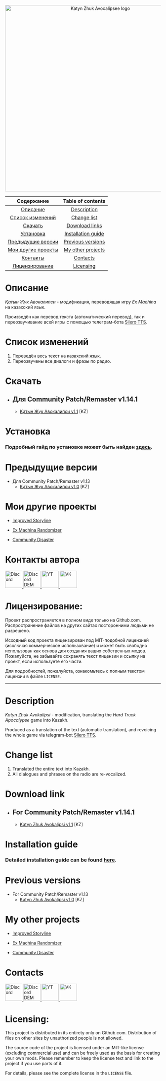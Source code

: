 <div align="center">
  <img src="https://github.com/zatinu322/hta_kazakh_autotranslation/assets/68562524/b73f160b-6ebb-4395-94d3-51a5a4012610" alt="Katyn Zhuk Avocalipsee logo" width="600">
  <br>
  <table>
    <thead>
      <tr>
        <th style="text-align: center;">Содержание</th>
        <th style="text-align: center;">Table of contents</th>
      </tr>
    </thead>
    <tbody align="center">
      <tr>
        <td><a href="#description_rus">Описание</a></td>
        <td><a href="#description_eng">Description</a></td>
      </tr>
      <tr>
        <td><a href="#changelist_rus">Список изменений</a></td>
        <td><a href="#changelist_eng">Change list</a></td>
      </tr>
      <tr>
        <td><a href="#download_rus">Скачать</a></td>
        <td><a href="#download_eng">Download links</a></td>
      </tr>
      <tr>
        <td><a href="#installation_rus">Установка</a></td>
        <td><a href="#installation_eng">Installation guide</a></td>
      </tr>
      <tr>
        <td><a href="#previous_versions_rus">Предыдущие версии</a></td>
        <td><a href="#previous_versions_eng">Previous versions</a></td>
      </tr>
      <tr>
        <td><a href="#other_mods_rus">Мои другие проекты</a></td>
        <td><a href="#other_mods_eng">My other projects</a></td>
      </tr>
      <tr>
        <td><a href="#contacts_rus">Контакты</a></td>
        <td><a href="#contacts_eng">Contacts</a></td>
      </tr>
      <tr>
        <td><a href="#licensing_rus">Лицензирование</a></td>
        <td><a href="#licensing_eng">Licensing</a></td>
      </tr>
    </tbody>
  </table>
</div>

<a id="description_rus"></a>

# Описание
_Қатын Жүк Авокалипси_ - модификация, переводящая игру _Ex Machina_ на казахский язык.

Произведён как перевод текста (автоматический перевод), так и переозвучивание всей игры с помощью телеграм-бота [Silero TTS](https://silero.ai/).

<a id="changelist_rus"></a>

# Список изменений

1. Переведён весь текст на казахский язык.
2. Переозвучены все диалоги и фразы по радио.

<a id="download_rus"></a>

# Скачать

* ## Для Community Patch/Remaster v1.14.1
  * [Қатын Жүк Авокалипси v1.1]() [KZ]

<a id="installation_rus"></a>

# Установка

### Подробный гайд по установке может быть найден [здесь](https://github.com/zatinu322/hta_kazakh_autotranslation/wiki/%D0%A3%D1%81%D1%82%D0%B0%D0%BD%D0%BE%D0%B2%D0%BA%D0%B0).

<a id="previous_versions_rus"></a>

# Предыдущие версии

* Для Community Patch/Remaster v1.13
  * [Қатын Жүк Авокалипси v1.0](https://github.com/zatinu322/hta_kazakh_autotranslation/releases/tag/v1.0) [KZ]

<a id="other_mods_rus"></a>

# Мои другие проекты

* [Improved Storyline](https://github.com/zatinu322/ImprovedStoryline)

* [Ex Machina Randomizer](https://github.com/zatinu322/Var-Mod-Trash-Machina)

* [Community Disaster](https://github.com/zatinu322/stream_builds)

<a id="contacts_rus"></a>

# Контакты автора

<div align="left">
  <a href="https://discord.gg/sPrGBP9aFd">
    <img src="https://i.imgur.com/1p7N4lm.png" alt="Discord" height="55">
  </a>
  <a href="https://discord.gg/qKK2Efx">
    <img src="https://github-production-user-asset-6210df.s3.amazonaws.com/68562524/247600262-a332fc85-7552-4edb-aa10-e85ec4c14dab.png" alt="Discord DEM" height="55">
  </a>
  <a href="https://www.youtube.com/user/rpggameland">
    <img src="https://i.imgur.com/eZj65ig.png" alt="YT" height="55">
  </a>
  <a href="https://vk.com/id316894646">
    <img src="https://i.imgur.com/4lcRJSW.png" alt="VK" height="55">
  </a>
</div>

<a id="licensing_rus"></a>

# Лицензирование:

Проект распространяется в полном виде только на Github.com. Распространение файлов на других сайтах посторонними людьми не разрешено.

Исходный код проекта лицензирован под MIT-подобной лицензией (исключая коммерческое использование) и может быть свободно использован как основа для создания ваших собственных модов. Пожалуйста, не забывайте сохранять текст лицензии и ссылку на проект, если используете его части.

Для подробностей, пожалуйста, ознакомьтесь с полным текстом лицензии в файле `LICENSE`.

***

<a id="description_eng"></a>

# Description
_Katyn Zhuk Avokalipsi_ - modification, translating the _Hard Truck Apocalypse_ game into Kazakh.

Produced as a translation of the text (automatic translation), and revoicing the whole game via telegram-bot [Silero TTS](https://silero.ai/).

<a id="changelist_eng"></a>

# Change list

1. Translated the entire text into Kazakh.
2. All dialogues and phrases on the radio are re-vocalized.

<a id="download_eng"></a>

# Download link

* ## For Community Patch/Remaster v1.14.1
  * [Katyn Zhuk Avokalipsi v1.1]() [KZ]

<a id="installation_eng"></a>

# Installation guide

### Detailed installation guide can be found [here](https://github.com/zatinu322/hta_kazakh_autotranslation/wiki/Installation-guide).

<a id="previous_versions_eng"></a>

# Previous versions

* For Community Patch/Remaster v1.13
  * [Katyn Zhuk Avokalipsi v1.0](https://github.com/zatinu322/hta_kazakh_autotranslation/releases/tag/v1.0) [KZ]

<a id="other_mods_eng"></a>

# My other projects

* [Improved Storyline](https://github.com/zatinu322/ImprovedStoryline)

* [Ex Machina Randomizer](https://github.com/zatinu322/Var-Mod-Trash-Machina)

* [Community Disaster](https://github.com/zatinu322/stream_builds)

<a id="contacts_eng"></a>

# Contacts

<div align="left">
  <a href="https://discord.gg/sPrGBP9aFd">
    <img src="https://i.imgur.com/1p7N4lm.png" alt="Discord" height="55">
  </a>
  <a href="https://discord.gg/qKK2Efx">
    <img src="https://github-production-user-asset-6210df.s3.amazonaws.com/68562524/247600262-a332fc85-7552-4edb-aa10-e85ec4c14dab.png" alt="Discord DEM" height="55">
  </a>
  <a href="https://www.youtube.com/user/rpggameland">
    <img src="https://i.imgur.com/eZj65ig.png" alt="YT" height="55">
  </a>
  <a href="https://vk.com/id316894646">
    <img src="https://i.imgur.com/4lcRJSW.png" alt="VK" height="55">
  </a>
</div>

<a id="licensing_eng"></a>

# Licensing:

This project is distributed in its entirety only on Github.com. Distribution of files on other sites by unauthorized people is not allowed.

The source code of the project is licensed under an MIT-like license (excluding commercial use) and can be freely used as the basis for creating your own mods. Please remember to keep the license text and link to the project if you use parts of it.

For details, please see the complete license in the `LICENSE` file.
